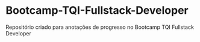 # Bootcamp-TQI-Fullstack-Developer
Repositório criado para anotações de progresso no Bootcamp TQI Fullstack Developer
